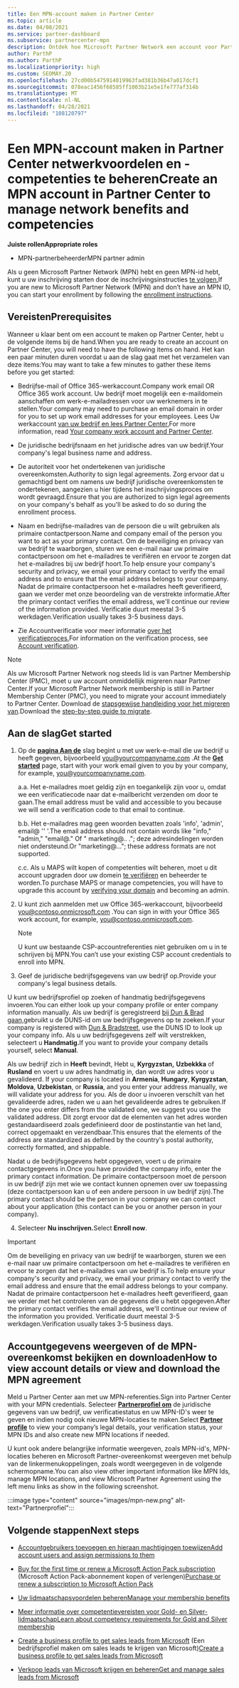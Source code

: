```yaml
---
title: Een MPN-account maken in Partner Center
ms.topic: article
ms.date: 04/08/2021
ms.service: partner-dashboard
ms.subservice: partnercenter-mpn
description: Ontdek hoe Microsoft Partner Network een account voor Partner Center maken om hun netwerkvoordelen en -competenties te beheren.
author: ParthP
ms.author: ParthP
ms.localizationpriority: high
ms.custom: SEOMAY.20
ms.openlocfilehash: 27cd00b5475914019963fad381b36b47a017dcf1
ms.sourcegitcommit: 078eac1456f68585ff1003b21e5e1fe777af314b
ms.translationtype: MT
ms.contentlocale: nl-NL
ms.lasthandoff: 04/28/2021
ms.locfileid: "108120797"
---
```

# <a name="create-an-mpn-account-in-partner-center-to-manage-network-benefits-and-competencies"></a><span data-ttu-id="29415-103">Een MPN-account maken in Partner Center netwerkvoordelen en -competenties te beheren</span><span class="sxs-lookup"><span data-stu-id="29415-103">Create an MPN account in Partner Center to manage network benefits and competencies</span></span>

<span data-ttu-id="29415-104">**Juiste rollen**</span><span class="sxs-lookup"><span data-stu-id="29415-104">**Appropriate roles**</span></span>

- <span data-ttu-id="29415-105">MPN-partnerbeheerder</span><span class="sxs-lookup"><span data-stu-id="29415-105">MPN partner admin</span></span>

<span data-ttu-id="29415-106">Als u geen Microsoft Partner Network (MPN) hebt en geen MPN-id hebt, kunt u uw inschrijving starten door de inschrijvingsinstructies [te volgen.](https://partner.microsoft.com/dashboard/account/v3/enrollment/introduction/partnership)</span><span class="sxs-lookup"><span data-stu-id="29415-106">If you are new to Microsoft Partner Network (MPN) and don’t have an MPN ID, you can start your enrollment by following the [enrollment instructions](https://partner.microsoft.com/dashboard/account/v3/enrollment/introduction/partnership).</span></span>

## <a name="prerequisites"></a><span data-ttu-id="29415-107">Vereisten</span><span class="sxs-lookup"><span data-stu-id="29415-107">Prerequisites</span></span> 

<span data-ttu-id="29415-108">Wanneer u klaar bent om een account te maken op Partner Center, hebt u de volgende items bij de hand.</span><span class="sxs-lookup"><span data-stu-id="29415-108">When you are ready to create an account on Partner Center, you will need to have the following items on hand.</span></span>  <span data-ttu-id="29415-109">Het kan een paar minuten duren voordat u aan de slag gaat met het verzamelen van deze items:</span><span class="sxs-lookup"><span data-stu-id="29415-109">You may want to take a few minutes to gather these items before you get started:</span></span>

- <span data-ttu-id="29415-110">Bedrijfse-mail of Office 365-werkaccount.</span><span class="sxs-lookup"><span data-stu-id="29415-110">Company work email OR Office 365 work account.</span></span> <span data-ttu-id="29415-111">Uw bedrijf moet mogelijk een e-maildomein aanschaffen om werk-e-mailadressen voor uw werknemers in te stellen.</span><span class="sxs-lookup"><span data-stu-id="29415-111">Your company may need to purchase an email domain in order for you to set up work email addresses for your employees.</span></span> <span data-ttu-id="29415-112">Lees Uw werkaccount [van uw bedrijf en lees Partner Center.](azure-active-directory-tenants-and-partner-center.md)</span><span class="sxs-lookup"><span data-stu-id="29415-112">For more information, read [Your company work account and Partner Center](azure-active-directory-tenants-and-partner-center.md).</span></span> 
 
- <span data-ttu-id="29415-113">De juridische bedrijfsnaam en het juridische adres van uw bedrijf.</span><span class="sxs-lookup"><span data-stu-id="29415-113">Your company's legal business name and address.</span></span>

- <span data-ttu-id="29415-114">De autoriteit voor het ondertekenen van juridische overeenkomsten.</span><span class="sxs-lookup"><span data-stu-id="29415-114">Authority to sign legal agreements.</span></span> <span data-ttu-id="29415-115">Zorg ervoor dat u gemachtigd bent om namens uw bedrijf juridische overeenkomsten te ondertekenen, aangezien u hier tijdens het inschrijvingsproces om wordt gevraagd.</span><span class="sxs-lookup"><span data-stu-id="29415-115">Ensure that you are authorized to sign legal agreements on your company's behalf as you'll be asked to do so during the enrollment process.</span></span>

- <span data-ttu-id="29415-116">Naam en bedrijfse-mailadres van de persoon die u wilt gebruiken als primaire contactpersoon.</span><span class="sxs-lookup"><span data-stu-id="29415-116">Name and company email of the person you want to act as your primary contact.</span></span> <span data-ttu-id="29415-117">Om de beveiliging en privacy van uw bedrijf te waarborgen, sturen we een e-mail naar uw primaire contactpersoon om het e-mailadres te verifiëren en ervoor te zorgen dat het e-mailadres bij uw bedrijf hoort.</span><span class="sxs-lookup"><span data-stu-id="29415-117">To help ensure your company's security and privacy, we email your primary contact to verify the email address and to ensure that the email address belongs to your company.</span></span> <span data-ttu-id="29415-118">Nadat de primaire contactpersoon het e-mailadres heeft geverifieerd, gaan we verder met onze beoordeling van de verstrekte informatie.</span><span class="sxs-lookup"><span data-stu-id="29415-118">After the primary contact verifies the email address, we'll continue our review of the information provided.</span></span> <span data-ttu-id="29415-119">Verificatie duurt meestal 3-5 werkdagen.</span><span class="sxs-lookup"><span data-stu-id="29415-119">Verification usually takes 3-5 business days.</span></span> 

- <span data-ttu-id="29415-120">Zie Accountverificatie voor meer informatie [over het verificatieproces.](verification-responses.md)</span><span class="sxs-lookup"><span data-stu-id="29415-120">For information on the verification process, see [Account verification](verification-responses.md).</span></span>

>[!NOTE]
><span data-ttu-id="29415-121">Als uw Microsoft Partner Network nog steeds lid is van Partner Membership Center (PMC), moet u uw account onmiddellijk migreren naar Partner Center.</span><span class="sxs-lookup"><span data-stu-id="29415-121">If your Microsoft Partner Network membership is still in Partner Membership Center (PMC), you need to migrate your account immediately to Partner Center.</span></span> <span data-ttu-id="29415-122">Download de [stapsgewijse handleiding voor het migreren van](https://assetsprod.microsoft.com/mpn/migrate-pmc-pc-mpa-guide.pptx).</span><span class="sxs-lookup"><span data-stu-id="29415-122">Download the [step-by-step guide to migrate](https://assetsprod.microsoft.com/mpn/migrate-pmc-pc-mpa-guide.pptx).</span></span>

## <a name="get-started"></a><span data-ttu-id="29415-123">Aan de slag</span><span class="sxs-lookup"><span data-stu-id="29415-123">Get started</span></span>

1. <span data-ttu-id="29415-124">Op de [**pagina Aan de**](https://partner.microsoft.com/dashboard/account/v3/enrollment/introduction/partnership) slag begint u met uw werk-e-mail die uw bedrijf u heeft gegeven, bijvoorbeeld you@yourcompanyname.com .</span><span class="sxs-lookup"><span data-stu-id="29415-124">At the [**Get started**](https://partner.microsoft.com/dashboard/account/v3/enrollment/introduction/partnership) page, start with your work email given to you by your company, for example, you@yourcompanyname.com.</span></span>

 
    <span data-ttu-id="29415-125">a.</span><span class="sxs-lookup"><span data-stu-id="29415-125">a.</span></span>  <span data-ttu-id="29415-126">Het e-mailadres moet geldig zijn en toegankelijk zijn voor u, omdat we een verificatiecode naar dat e-mailbericht verzenden om door te gaan.</span><span class="sxs-lookup"><span data-stu-id="29415-126">The email address must be valid and accessible to you because we will send a verification code to that email to continue.</span></span>

    <span data-ttu-id="29415-127">b.</span><span class="sxs-lookup"><span data-stu-id="29415-127">b.</span></span>  <span data-ttu-id="29415-128">Het e-mailadres mag geen woorden bevatten zoals 'info', 'admin', email@ '' '.</span><span class="sxs-lookup"><span data-stu-id="29415-128">The email address should not contain words like "info," "admin," "email@."</span></span> <span data-ttu-id="29415-129">Of " marketing@.. ."; deze adresindelingen worden niet ondersteund.</span><span class="sxs-lookup"><span data-stu-id="29415-129">Or "marketing@..."; these address formats are not supported.</span></span>

    <span data-ttu-id="29415-130">c.</span><span class="sxs-lookup"><span data-stu-id="29415-130">c.</span></span>  <span data-ttu-id="29415-131">Als u MAPS wilt kopen of competenties wilt beheren, moet u dit account upgraden door uw domein [te verifiëren](become-global-admin.md) en beheerder te worden.</span><span class="sxs-lookup"><span data-stu-id="29415-131">To purchase MAPS or manage competencies, you will have to upgrade this account by [verifying your domain](become-global-admin.md) and becoming an admin.</span></span> 

2. <span data-ttu-id="29415-132">U kunt zich aanmelden met uw Office 365-werkaccount, bijvoorbeeld you@contoso.onmicrosoft.com .</span><span class="sxs-lookup"><span data-stu-id="29415-132">You can sign in with your Office 365 work account, for example, you@contoso.onmicrosoft.com.</span></span>

   >[!NOTE]
   > <span data-ttu-id="29415-133">U kunt uw bestaande CSP-accountreferenties niet gebruiken om u in te schrijven bij MPN.</span><span class="sxs-lookup"><span data-stu-id="29415-133">You can’t use your existing CSP account credentials to enroll into MPN.</span></span>

3. <span data-ttu-id="29415-134">Geef de juridische bedrijfsgegevens van uw bedrijf op.</span><span class="sxs-lookup"><span data-stu-id="29415-134">Provide your company's legal business details.</span></span>

<span data-ttu-id="29415-135">U kunt uw bedrijfsprofiel op zoeken of handmatig bedrijfsgegevens invoeren.</span><span class="sxs-lookup"><span data-stu-id="29415-135">You can either look up your company profile or enter company information manually.</span></span> <span data-ttu-id="29415-136">Als uw bedrijf is geregistreerd [bij Dun & Brad gaan,](https://partner.microsoft.com/marketing/usisvshowcase/dunandbrad)gebruikt u de DUNS-id om uw bedrijfsgegevens op te zoeken.</span><span class="sxs-lookup"><span data-stu-id="29415-136">If your company is registered with [Dun & Bradstreet](https://partner.microsoft.com/marketing/usisvshowcase/dunandbrad), use the DUNS ID to look up your company info.</span></span> <span data-ttu-id="29415-137">Als u uw bedrijfsgegevens zelf wilt verstrekken, selecteert u **Handmatig.**</span><span class="sxs-lookup"><span data-stu-id="29415-137">If you want to provide your company details yourself, select **Manual**.</span></span>

<span data-ttu-id="29415-138">Als uw bedrijf zich in **Heeft** bevindt, Hebt u, **Kyrgyzstan,**  **Uzbekkka** of **Rusland** en voert u uw adres handmatig in, dan wordt uw adres voor u gevalideerd. </span><span class="sxs-lookup"><span data-stu-id="29415-138">If your company is located in **Armenia**, **Hungary**, **Kyrgyzstan**, **Moldova**, **Uzbekistan**, or **Russia**, and you enter your address manually, we will validate your address for you.</span></span> <span data-ttu-id="29415-139">Als de door u invoeren verschilt van het gevalideerde adres, raden we u aan het gevalideerde adres te gebruiken.</span><span class="sxs-lookup"><span data-stu-id="29415-139">If the one you enter differs from the validated one, we suggest you use the validated address.</span></span> <span data-ttu-id="29415-140">Dit zorgt ervoor dat de elementen van het adres worden gestandaardiseerd zoals gedefinieerd door de postinstantie van het land, correct opgemaakt en verzendbaar.</span><span class="sxs-lookup"><span data-stu-id="29415-140">This ensures that the elements of the address are standardized as defined by the country's postal authority, correctly formatted, and shippable.</span></span>  

<span data-ttu-id="29415-141">Nadat u de bedrijfsgegevens hebt opgegeven, voert u de primaire contactgegevens in.</span><span class="sxs-lookup"><span data-stu-id="29415-141">Once you have provided the company info, enter the primary contact information.</span></span> <span data-ttu-id="29415-142">De primaire contactpersoon moet de persoon in uw bedrijf zijn met wie we contact kunnen opnemen over uw toepassing (deze contactpersoon kan u of een andere persoon in uw bedrijf zijn).</span><span class="sxs-lookup"><span data-stu-id="29415-142">The primary contact should be the person in your company we can contact about your application (this contact can be you or another person in your company).</span></span>

4. <span data-ttu-id="29415-143">Selecteer **Nu inschrijven.**</span><span class="sxs-lookup"><span data-stu-id="29415-143">Select **Enroll now**.</span></span>

>[!IMPORTANT]
><span data-ttu-id="29415-144">Om de beveiliging en privacy van uw bedrijf te waarborgen, sturen we een e-mail naar uw primaire contactpersoon om het e-mailadres te verifiëren en ervoor te zorgen dat het e-mailadres van uw bedrijf is.</span><span class="sxs-lookup"><span data-stu-id="29415-144">To help ensure your company's security and privacy, we email your primary contact to verify the email address and ensure that the email address belongs to your company.</span></span> <span data-ttu-id="29415-145">Nadat de primaire contactpersoon het e-mailadres heeft geverifieerd, gaan we verder met het controleren van de gegevens die u hebt opgegeven.</span><span class="sxs-lookup"><span data-stu-id="29415-145">After the primary contact verifies the email address, we'll continue our review of the information you provided.</span></span> <span data-ttu-id="29415-146">Verificatie duurt meestal 3-5 werkdagen.</span><span class="sxs-lookup"><span data-stu-id="29415-146">Verification usually takes 3-5 business days.</span></span> 

## <a name="how-to-view-account-details-or-view-and-download-the-mpn-agreement"></a><span data-ttu-id="29415-147">Accountgegevens weergeven of de MPN-overeenkomst bekijken en downloaden</span><span class="sxs-lookup"><span data-stu-id="29415-147">How to view account details or view and download the MPN agreement</span></span>

<span data-ttu-id="29415-148">Meld u Partner Center aan met uw MPN-referenties.</span><span class="sxs-lookup"><span data-stu-id="29415-148">Sign into Partner Center with your MPN credentials.</span></span> <span data-ttu-id="29415-149">Selecteer [**Partnerprofiel om**](https://partner.microsoft.com/pcv/accountsettings/connectedpartnerprofile) de juridische gegevens van uw bedrijf, uw verificatiestatus en uw MPN-ID's weer te geven en indien nodig ook nieuwe MPN-locaties te maken.</span><span class="sxs-lookup"><span data-stu-id="29415-149">Select [**Partner profile**](https://partner.microsoft.com/pcv/accountsettings/connectedpartnerprofile) to view your company’s legal details, your verification status, your MPN IDs and also create new MPN locations if needed.</span></span> 

<span data-ttu-id="29415-150">U kunt ook andere belangrijke informatie weergeven, zoals MPN-id's, MPN-locaties beheren en Microsoft Partner-overeenkomst weergeven met behulp van de linkermenukoppelingen, zoals wordt weergegeven in de volgende schermopname.</span><span class="sxs-lookup"><span data-stu-id="29415-150">You can also view other important information like MPN Ids, manage MPN locations, and view Microsoft Partner Agreement using the left menu links as show in the following screenshot.</span></span>

:::image type="content" source="images/mpn-new.png" alt-text="Partnerprofiel":::


## <a name="next-steps"></a><span data-ttu-id="29415-152">Volgende stappen</span><span class="sxs-lookup"><span data-stu-id="29415-152">Next steps</span></span>

-  [<span data-ttu-id="29415-153">Accountgebruikers toevoegen en hieraan machtigingen toewijzen</span><span class="sxs-lookup"><span data-stu-id="29415-153">Add account users and assign permissions to them</span></span>](create-user-accounts-and-set-permissions.md)

-  <span data-ttu-id="29415-154">[Buy for the first time or renew a Microsoft Action Pack subscription](mpn-get-action-pack.md) (Microsoft Action Pack-abonnement kopen of verlengen)</span><span class="sxs-lookup"><span data-stu-id="29415-154">[Purchase or renew a subscription to Microsoft Action Pack](mpn-get-action-pack.md)</span></span>

-  [<span data-ttu-id="29415-155">Uw lidmaatschapsvoordelen beheren</span><span class="sxs-lookup"><span data-stu-id="29415-155">Manage your membership benefits</span></span>](manage-your-partner-network-benefits.md)

-  [<span data-ttu-id="29415-156">Meer informatie over competentievereisten voor Gold- en Silver-lidmaatschap</span><span class="sxs-lookup"><span data-stu-id="29415-156">Learn about competency requirements for Gold and Silver membership</span></span>](https://partner.microsoft.com/membership/competencies)

-  <span data-ttu-id="29415-157">[Create a business profile to get sales leads from Microsoft](create-a-marketing-profile.md) (Een bedrijfsprofiel maken om sales leads te krijgen van Microsoft)</span><span class="sxs-lookup"><span data-stu-id="29415-157">[Create a business profile to get sales leads from Microsoft](create-a-marketing-profile.md)</span></span>

-  [<span data-ttu-id="29415-158">Verkoop leads van Microsoft krijgen en beheren</span><span class="sxs-lookup"><span data-stu-id="29415-158">Get and manage sales leads from Microsoft</span></span>](manage-leads.md)
